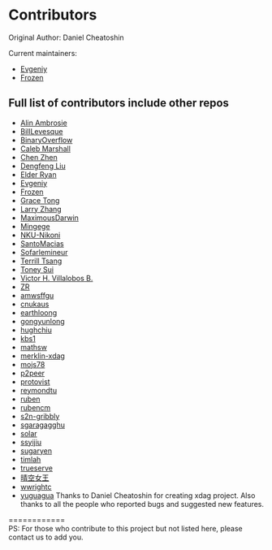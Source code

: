 Contributors
============

Original Author: Daniel Cheatoshin

Current maintainers: 
* [Evgeniy](https://github.com/jonano614)
* [Frozen](https://github.com/xrdavies)

## Full list of contributors include other repos
* [Alin Ambrosie](https://github.com/ambrooo)
* [BillLevesque](https://github.com/amazingMan2017)
* [BinaryOverflow](https://github.com/BinaryOverflow)
* [Caleb Marshall](https://github.com/cmarshall108)
* [Chen Zhen](https://github.com/czsilence)
* [Dengfeng Liu](https://github.com/liudf0716)
* [Elder Ryan](https://github.com/RyanKung)
* [Evgeniy](https://github.com/jonano614)
* [Frozen](https://github.com/xrdavies)
* [Grace Tong](https://github.com/gracetong0630)
* [Larry Zhang](https://github.com/larryisthere)
* [MaximousDarwin](https://github.com/MaximousDarwin)
* [Mingege](https://github.com/Mingege-cc)
* [NKU-Nikoni](https://github.com/NKU-Nikoni)
* [SantoMacias](https://github.com/SantoMacias)
* [Sofarlemineur](https://github.com/Sofarlemineur)
* [Terrill Tsang](https://github.com/fadeAce)
* [Toney Sui](https://github.com/Toneyisnow)
* [Victor H. Villalobos B.](https://github.com/viktorvillalobos)
* [ZR](https://github.com/zergl)
* [amwsffgu](https://github.com/amwsffgu)
* [cnukaus](https://github.com/cnukaus)
* [earthloong](https://github.com/earthloong)
* [gongyunlong](https://github.com/gongyunlong)
* [hughchiu](https://github.com/hillhero789)
* [kbs1](https://github.com/kbs1)
* [mathsw](https://github.com/mathsw)
* [merklin-xdag](https://github.com/merklin-xdag)
* [mojs78](https://github.com/mojs78)
* [p2peer](https://github.com/p2peer)
* [protovist](https://github.com/protovist)
* [reymondtu](https://github.com/reymondtu)
* [ruben](https://github.com/xdgruben)
* [rubencm](https://github.com/rubencm)
* [s2n-gribbly](https://github.com/s2n-Gribbly)
* [sgaragagghu](https://github.com/sgaragagghu)
* [solar](https://github.com/feiin)
* [ssyijiu](https://github.com/ssyijiu)
* [sugaryen](https://github.com/sugaryen)
* [timlah](https://github.com/timlah)
* [trueserve](https://github.com/trueserve)
* [晴空女王](https://github.com/wendychaung)
* [wwrightc](https://github.com/wwrightc)
* [yuguagua](https://github.com/yuguagua)
Thanks to Daniel Cheatoshin for creating xdag project.
Also thanks to all the people who reported bugs and suggested new features.

============  
PS: For those who contribute to this project but not listed here, please contact us to add you.
